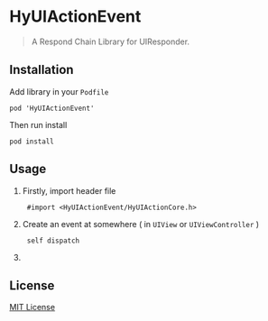 # HyUIActionEvent

> A Respond Chain Library for UIResponder.

## Installation

Add library in your `Podfile`

	pod 'HyUIActionEvent'

Then run install

	pod install

## Usage

1. Firstly, import header file

		#import <HyUIActionEvent/HyUIActionCore.h>

2. Create an event at somewhere ( in `UIView` or `UIViewController` )

		self dispatch
		
3. 

## License
[MIT License](https://github.com/HyanCat/HyUIActionEvent/blob/master/LICENSE)

